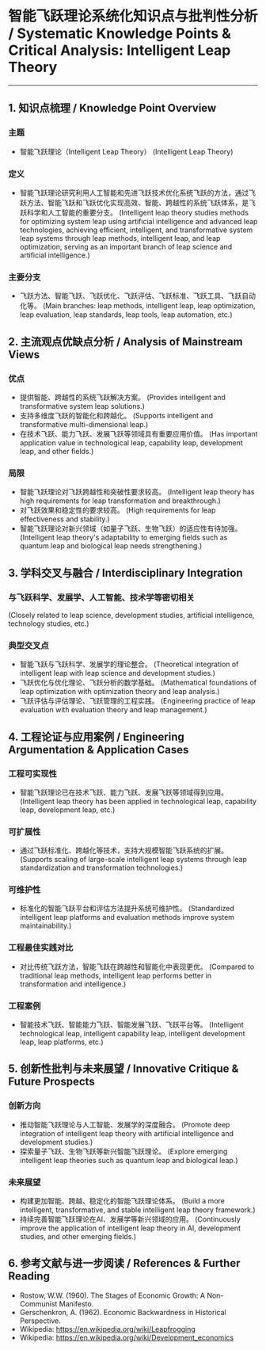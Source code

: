 # 智能飞跃理论系统化知识点与批判性分析 / Systematic Knowledge Points & Critical Analysis: Intelligent Leap Theory

---

## 1. 知识点梳理 / Knowledge Point Overview

### 主题

- 智能飞跃理论（Intelligent Leap Theory）
  (Intelligent Leap Theory)

### 定义

- 智能飞跃理论研究利用人工智能和先进飞跃技术优化系统飞跃的方法，通过飞跃方法、智能飞跃和飞跃优化实现高效、智能、跨越性的系统飞跃体系，是飞跃科学和人工智能的重要分支。
  (Intelligent leap theory studies methods for optimizing system leap using artificial intelligence and advanced leap technologies, achieving efficient, intelligent, and transformative system leap systems through leap methods, intelligent leap, and leap optimization, serving as an important branch of leap science and artificial intelligence.)

### 主要分支

- 飞跃方法、智能飞跃、飞跃优化、飞跃评估、飞跃标准、飞跃工具、飞跃自动化等。
  (Main branches: leap methods, intelligent leap, leap optimization, leap evaluation, leap standards, leap tools, leap automation, etc.)

## 2. 主流观点优缺点分析 / Analysis of Mainstream Views

### 优点

- 提供智能、跨越性的系统飞跃解决方案。
  (Provides intelligent and transformative system leap solutions.)
- 支持多维度飞跃的智能化和跨越化。
  (Supports intelligent and transformative multi-dimensional leap.)
- 在技术飞跃、能力飞跃、发展飞跃等领域具有重要应用价值。
  (Has important application value in technological leap, capability leap, development leap, and other fields.)

### 局限

- 智能飞跃理论对飞跃跨越性和突破性要求较高。
  (Intelligent leap theory has high requirements for leap transformation and breakthrough.)
- 对飞跃效果和稳定性的要求较高。
  (High requirements for leap effectiveness and stability.)
- 智能飞跃理论对新兴领域（如量子飞跃、生物飞跃）的适应性有待加强。
  (Intelligent leap theory's adaptability to emerging fields such as quantum leap and biological leap needs strengthening.)

## 3. 学科交叉与融合 / Interdisciplinary Integration

### 与飞跃科学、发展学、人工智能、技术学等密切相关

  (Closely related to leap science, development studies, artificial intelligence, technology studies, etc.)

### 典型交叉点

- 智能飞跃与飞跃科学、发展学的理论整合。
  (Theoretical integration of intelligent leap with leap science and development studies.)
- 飞跃优化与优化理论、飞跃分析的数学基础。
  (Mathematical foundations of leap optimization with optimization theory and leap analysis.)
- 飞跃评估与评估理论、飞跃管理的工程实践。
  (Engineering practice of leap evaluation with evaluation theory and leap management.)

## 4. 工程论证与应用案例 / Engineering Argumentation & Application Cases

### 工程可实现性

- 智能飞跃理论已在技术飞跃、能力飞跃、发展飞跃等领域得到应用。
  (Intelligent leap theory has been applied in technological leap, capability leap, development leap, etc.)

### 可扩展性

- 通过飞跃标准化、跨越化等技术，支持大规模智能飞跃系统的扩展。
  (Supports scaling of large-scale intelligent leap systems through leap standardization and transformation technologies.)

### 可维护性

- 标准化的智能飞跃平台和评估方法提升系统可维护性。
  (Standardized intelligent leap platforms and evaluation methods improve system maintainability.)

### 工程最佳实践对比

- 对比传统飞跃方法，智能飞跃在跨越性和智能化中表现更优。
  (Compared to traditional leap methods, intelligent leap performs better in transformation and intelligence.)

### 工程案例

- 智能技术飞跃、智能能力飞跃、智能发展飞跃、飞跃平台等。
  (Intelligent technological leap, intelligent capability leap, intelligent development leap, leap platforms, etc.)

## 5. 创新性批判与未来展望 / Innovative Critique & Future Prospects

### 创新方向

- 推动智能飞跃理论与人工智能、发展学的深度融合。
  (Promote deep integration of intelligent leap theory with artificial intelligence and development studies.)
- 探索量子飞跃、生物飞跃等新兴智能飞跃理论。
  (Explore emerging intelligent leap theories such as quantum leap and biological leap.)

### 未来展望

- 构建更加智能、跨越、稳定化的智能飞跃理论体系。
  (Build a more intelligent, transformative, and stable intelligent leap theory framework.)
- 持续完善智能飞跃理论在AI、发展学等新兴领域的应用。
  (Continuously improve the application of intelligent leap theory in AI, development studies, and other emerging fields.)

## 6. 参考文献与进一步阅读 / References & Further Reading

- Rostow, W.W. (1960). The Stages of Economic Growth: A Non-Communist Manifesto.
- Gerschenkron, A. (1962). Economic Backwardness in Historical Perspective.
- Wikipedia: <https://en.wikipedia.org/wiki/Leapfrogging>
- Wikipedia: <https://en.wikipedia.org/wiki/Development_economics>
